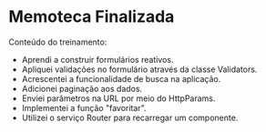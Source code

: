 # Memoteca Finalizada

Conteúdo do treinamento:
- Aprendi a construir formulários reativos.
- Apliquei validações no formulário através da classe Validators.
- Acrescentei a funcionalidade de busca na aplicação.
- Adicionei paginação aos dados.
- Enviei parâmetros na URL por meio do HttpParams.
- Implementei a função "favoritar".
- Utilizei o serviço Router para recarregar um componente.



